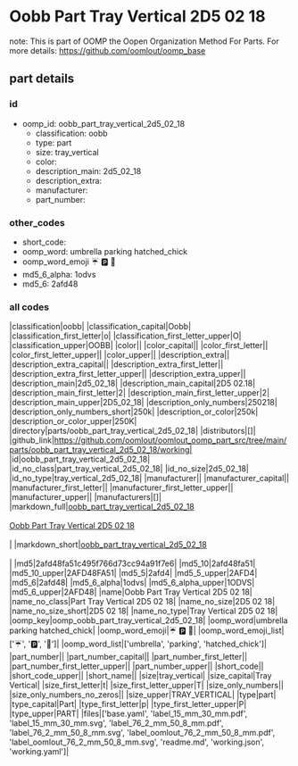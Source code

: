 # Oobb Part Tray Vertical 2D5 02 18  

note: This is part of OOMP the Oopen Organization Method For Parts. For more details: https://github.com/oomlout/oomp_base

##  part details





### id
* oomp_id: oobb_part_tray_vertical_2d5_02_18
  * classification: oobb
  * type: part
  * size: tray_vertical
  * color: 
  * description_main: 2d5_02_18
  * description_extra: 
  * manufacturer: 
  * part_number: 

### other_codes
* short_code: 
* oomp_word: umbrella parking hatched_chick
* oomp_word_emoji :umbrella: :parking: :hatched_chick:
* md5_6_alpha: 1odvs
* md5_6: 2afd48

### all codes 
|classification|oobb|
|classification_capital|Oobb|
|classification_first_letter|o|
|classification_first_letter_upper|O|
|classification_upper|OOBB|
|color||
|color_capital||
|color_first_letter||
|color_first_letter_upper||
|color_upper||
|description_extra||
|description_extra_capital||
|description_extra_first_letter||
|description_extra_first_letter_upper||
|description_extra_upper||
|description_main|2d5_02_18|
|description_main_capital|2D5 02.18|
|description_main_first_letter|2|
|description_main_first_letter_upper|2|
|description_main_upper|2D5_02_18|
|description_only_numbers|250218|
|description_only_numbers_short|250k|
|description_or_color|250k|
|description_or_color_upper|250K|
|directory|parts/oobb_part_tray_vertical_2d5_02_18|
|distributors|[]|
|github_link|https://github.com/oomlout/oomlout_oomp_part_src/tree/main/parts/oobb_part_tray_vertical_2d5_02_18/working|
|id|oobb_part_tray_vertical_2d5_02_18|
|id_no_class|part_tray_vertical_2d5_02_18|
|id_no_size|2d5_02_18|
|id_no_type|tray_vertical_2d5_02_18|
|manufacturer||
|manufacturer_capital||
|manufacturer_first_letter||
|manufacturer_first_letter_upper||
|manufacturer_upper||
|manufacturers|[]|
|markdown_full|[oobb_part_tray_vertical_2d5_02_18](https://github.com/oomlout/oomlout_oomp_part_src/tree/main/parts/oobb_part_tray_vertical_2d5_02_18/working)<br>[](https://github.com/oomlout/oomlout_oomp_part_src/tree/main/parts/oobb_part_tray_vertical_2d5_02_18/working)<br>[Oobb Part Tray Vertical 2D5 02 18](https://github.com/oomlout/oomlout_oomp_part_src/tree/main/parts/oobb_part_tray_vertical_2d5_02_18/working)<br><br>|
|markdown_short|[oobb_part_tray_vertical_2d5_02_18](https://github.com/oomlout/oomlout_oomp_part_src/tree/main/parts/oobb_part_tray_vertical_2d5_02_18/working)<br><br>|
|md5|2afd48fa51c495f766d73cc94a91f7e6|
|md5_10|2afd48fa51|
|md5_10_upper|2AFD48FA51|
|md5_5|2afd4|
|md5_5_upper|2AFD4|
|md5_6|2afd48|
|md5_6_alpha|1odvs|
|md5_6_alpha_upper|1ODVS|
|md5_6_upper|2AFD48|
|name|Oobb Part Tray Vertical 2D5 02 18|
|name_no_class|Part Tray Vertical 2D5 02 18|
|name_no_size|2D5 02 18|
|name_no_size_short|2D5 02 18|
|name_no_type|Tray Vertical 2D5 02 18|
|oomp_key|oomp_oobb_part_tray_vertical_2d5_02_18|
|oomp_word|umbrella parking hatched_chick|
|oomp_word_emoji|:umbrella: :parking: :hatched_chick:|
|oomp_word_emoji_list|[':umbrella:', ':parking:', ':hatched_chick:']|
|oomp_word_list|['umbrella', 'parking', 'hatched_chick']|
|part_number||
|part_number_capital||
|part_number_first_letter||
|part_number_first_letter_upper||
|part_number_upper||
|short_code||
|short_code_upper||
|short_name||
|size|tray_vertical|
|size_capital|Tray Vertical|
|size_first_letter|t|
|size_first_letter_upper|T|
|size_only_numbers||
|size_only_numbers_no_zeros||
|size_upper|TRAY_VERTICAL|
|type|part|
|type_capital|Part|
|type_first_letter|p|
|type_first_letter_upper|P|
|type_upper|PART|
|files|['base.yaml', 'label_15_mm_30_mm.pdf', 'label_15_mm_30_mm.svg', 'label_76_2_mm_50_8_mm.pdf', 'label_76_2_mm_50_8_mm.svg', 'label_oomlout_76_2_mm_50_8_mm.pdf', 'label_oomlout_76_2_mm_50_8_mm.svg', 'readme.md', 'working.json', 'working.yaml']|
